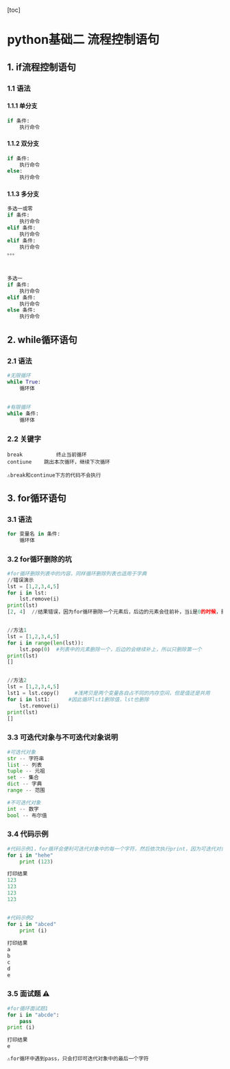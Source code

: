 [toc]



# python基础二	流程控制语句

## 1. if流程控制语句

### 1.1 语法

#### 1.1.1 单分支

```python
if 条件:
    执行命令
```



#### 1.1.2 双分支

```python
if 条件:
    执行命令
else:
    执行命令
```



#### 1.1.3 多分支

```python
多选一或零
if 条件:
    执行命令
elif 条件:
    执行命令
elif 条件:
    执行命令
。。。

 
  
多选一 
if 条件:
    执行命令
elif 条件:
    执行命令
else 条件:
    执行命令  
```



## 2. while循环语句

### 2.1 语法

```python
#无限循环
while True:
    循环体
    
   
#有限循环
while 条件:
    循环体
```

### 2.2 关键字

```
break	 		终止当前循环
contiune	跳出本次循环，继续下次循环

⚠️break和continue下方的代码不会执行
```

### 

## 3. for循环语句

### 3.1 语法

```python
for 变量名 in 条件:
    循环体
```

### 3.2 for循环删除的坑

```python
#for循环删除列表中的内容，同样循环删除列表也适用于字典
//错误演示
lst = [1,2,3,4,5]
for i in lst:
    lst.remove(i)
print(lst)
[2, 4]	//结果错误，因为for循环删除一个元素后，后边的元素会往前补，当i是0的时候，删除1，此时2补上，2的下标变为了0，下一次for循环，会删除下标为1的，但是此时原本下标为1的元素2已经补前了，所以会删除3，依次类推，会隔空删除元素


//方法1
lst = [1,2,3,4,5]
for i in range(len(lst)):
    lst.pop(0)	#列表中的元素删除一个，后边的会继续补上，所以只删除第一个
print(lst)
[]


//方法2
lst = [1,2,3,4,5]
lst1 = lst.copy()	  #浅拷贝是两个变量各自占不同的内存空间，但是值还是共用
for i in lst1:	    #因此循环lst1删除值，lst也删除
    lst.remove(i)
print(lst)
[]
```



### 3.3 可迭代对象与不可迭代对象说明

```python
#可迭代对象
str -- 字符串
list -- 列表
tuple -- 元祖
set -- 集合
dict -- 字典
range -- 范围

#不可迭代对象
int -- 数字
bool -- 布尔值
```



### 3.4 代码示例

```python
#代码示例1，for循环会便利可迭代对象中的每一个字符，然后依次执行print，因为可迭代对象为4个字符，因此打印4行123
for i in "hehe"
    print (123)

打印结果
123
123
123
123


#代码示例2
for i in "abced"
    print (i)
  
打印结果
a
b
c
d
e
```



### 3.5 面试题 ⚠️

```python
#for循环面试题1
for i in "abcde":
    pass
print (i)

打印结果
e

⚠️for循环中遇到pass，只会打印可迭代对象中的最后一个字符
```

